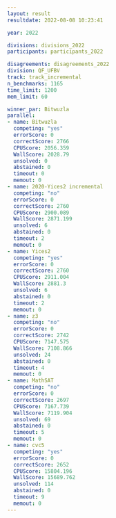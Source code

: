 ```yaml
---
layout: result
resultdate: 2022-08-08 10:23:41

year: 2022

divisions: divisions_2022
participants: participants_2022

disagreements: disagreements_2022
division: QF_UFBV
track: track_incremental
n_benchmarks: 1165
time_limit: 1200
mem_limit: 60

winner_par: Bitwuzla
parallel:
- name: Bitwuzla
  competing: "yes"
  errorScore: 0
  correctScore: 2766
  CPUScore: 2056.359
  WallScore: 2028.79
  unsolved: 0
  abstained: 0
  timeout: 0
  memout: 0
- name: 2020-Yices2 incremental
  competing: "no"
  errorScore: 0
  correctScore: 2760
  CPUScore: 2900.089
  WallScore: 2871.199
  unsolved: 6
  abstained: 0
  timeout: 2
  memout: 0
- name: Yices2
  competing: "yes"
  errorScore: 0
  correctScore: 2760
  CPUScore: 2911.004
  WallScore: 2881.3
  unsolved: 6
  abstained: 0
  timeout: 2
  memout: 0
- name: z3
  competing: "no"
  errorScore: 0
  correctScore: 2742
  CPUScore: 7147.575
  WallScore: 7108.866
  unsolved: 24
  abstained: 0
  timeout: 4
  memout: 0
- name: MathSAT
  competing: "no"
  errorScore: 0
  correctScore: 2697
  CPUScore: 7167.739
  WallScore: 7119.904
  unsolved: 69
  abstained: 0
  timeout: 5
  memout: 0
- name: cvc5
  competing: "yes"
  errorScore: 0
  correctScore: 2652
  CPUScore: 15804.196
  WallScore: 15689.762
  unsolved: 114
  abstained: 0
  timeout: 9
  memout: 0
---
```


